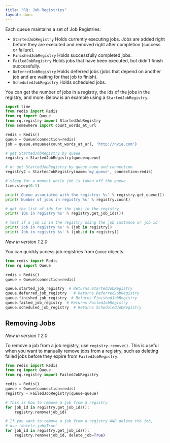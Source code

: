 ```yaml
---
title: "RQ: Job Registries"
layout: docs
---
```


Each queue maintains a set of Job Registries:
* `StartedJobRegistry` Holds currently executing jobs. Jobs are added right before they are 
executed and removed right after completion (success or failure).
* `FinishedJobRegistry` Holds successfully completed jobs.
* `FailedJobRegistry` Holds jobs that have been executed, but didn't finish successfully.
* `DeferredJobRegistry` Holds deferred jobs (jobs that depend on another job and are waiting for that 
job to finish).
* `ScheduledJobRegistry` Holds scheduled jobs.

You can get the number of jobs in a registry, the ids of the jobs in the registry, and more. 
Below is an example using a `StartedJobRegistry`.
```python
import time
from redis import Redis
from rq import Queue
from rq.registry import StartedJobRegistry
from somewhere import count_words_at_url

redis = Redis()
queue = Queue(connection=redis)
job = queue.enqueue(count_words_at_url, 'http://nvie.com')

# get StartedJobRegistry by queue
registry = StartedJobRegistry(queue=queue)

# or get StartedJobRegistry by queue name and connection
registry2 = StartedJobRegistry(name='my_queue', connection=redis)

# sleep for a moment while job is taken off the queue
time.sleep(0.1)

print('Queue associated with the registry: %s' % registry.get_queue())
print('Number of jobs in registry %s' % registry.count)

# get the list of ids for the jobs in the registry
print('IDs in registry %s' % registry.get_job_ids())

# test if a job is in the registry using the job instance or job id
print('Job in registry %s' % (job in registry))
print('Job in registry %s' % (job.id in registry))
```

_New in version 1.2.0_

You can quickly access job registries from `Queue` objects.

```python
from redis import Redis
from rq import Queue

redis = Redis()
queue = Queue(connection=redis)

queue.started_job_registry  # Returns StartedJobRegistry
queue.deferred_job_registry   # Returns DeferredJobRegistry
queue.finished_job_registry  # Returns FinishedJobRegistry
queue.failed_job_registry  # Returns FailedJobRegistry
queue.scheduled_job_registry  # Returns ScheduledJobRegistry
```

## Removing Jobs

_New in version 1.2.0_

To remove a job from a job registry, use `registry.remove()`. This is useful
when you want to manually remove jobs from a registry, such as deleting failed
jobs before they expire from `FailedJobRegistry`.

```python
from redis import Redis
from rq import Queue
from rq.registry import FailedJobRegistry

redis = Redis()
queue = Queue(connection=redis)
registry = FailedJobRegistry(queue=queue)

# This is how to remove a job from a registry
for job_id in registry.get_job_ids():
    registry.remove(job_id)

# If you want to remove a job from a registry AND delete the job,
# use `delete_job=True`
for job_id in registry.get_job_ids():
    registry.remove(job_id, delete_job=True)
```
